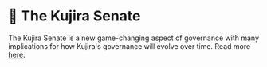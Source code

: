 # 🗼 The Kujira Senate

The Kujira Senate is a new game-changing aspect of governance with many implications for how Kujira's governance will evolve over time. Read more [here](../../dapps-and-infrastructure/senate.md).
